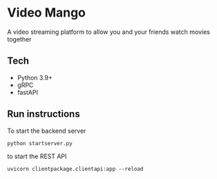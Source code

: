 # Video Mango 

A video streaming platform to allow you and your friends watch movies together 

## Tech
- Python 3.9+
- gRPC
- fastAPI

## Run instructions
To start the backend server
```{shell}
python startserver.py
```

to start the REST API
```{shell}
uvicorn clientpackage.clientapi:app --reload
```